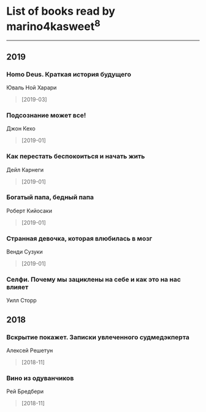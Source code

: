 # List of books read by marino4kasweet<sup>8</sup>
---

## 2019

### Homo Deus. Краткая история будущего
Юваль Ной Харари
> [2019-03] 


### Подсознание может все!
Джон Кехо
> [2019-01] 


### Как перестать беспокоиться и начать жить
Дейл Карнеги
> [2019-01] 


### Богатый папа, бедный папа
Роберт Кийосаки
> [2019-01] 


### Странная девочка, которая влюбилась в мозг
Венди Сузуки
> [2019-01] 


### Селфи. Почему мы зациклены на себе и как это на нас влияет
Уилл Сторр



## 2018

### Вскрытие покажет. Записки увлеченного судмедэкперта
Алексей Решетун
> [2018-11] 


### Вино из одуванчиков
Рей Бредбери
> [2018-11] 



